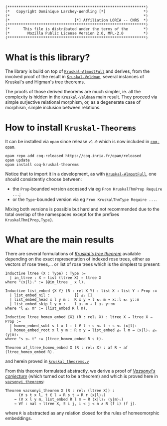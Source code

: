 ```
(**************************************************************)
(*   Copyright Dominique Larchey-Wendling [*]                 *)
(*                                                            *)
(*                             [*] Affiliation LORIA -- CNRS  *)
(**************************************************************)
(*      This file is distributed under the terms of the       *)
(*        Mozilla Public License Version 2.0, MPL-2.0         *)
(**************************************************************)
```

# What is this library?

The library is build on top of [`Kruskal-AlmostFull`](https://github.com/DmxLarchey/Kruskal-AlmostFull)
and derives, from the involved proof of the result in [`Kruskal-Veldman`](https://github.com/DmxLarchey/Kruskal-Veldman), 
several instances of Kruskal's and Higman's tree theorems. 

The proofs of those derived theorems are much simpler, ie. all the complexity is hidden in the 
[`Kruskal-Veldman`](https://github.com/DmxLarchey/Kruskal-Veldman) main result.
They proceed via simple surjective relational morphism, or, as a degenerate case of morphism, 
simple inclusion between relations.

# How to install `Kruskal-Theorems`

It can be installed via `opam` since release `v1.0` which is now included 
in [`coq-opam`](https://github.com/coq/opam).
```console
opam repo add coq-released https://coq.inria.fr/opam/released
opam update
opam install coq-kruskal-theorems
```

Notice that to import it in a development, as with [`Kruskal-AlmostFull`](https://github.com/DmxLarchey/Kruskal-AlmostFull), one should
consistently choose between:
- the `Prop`-bounded version accessed via eg `From KruskalThmProp Require ...`;
- or the `Type`-bounded version via eg `From KruskalThmType Require ...`.

Mixing both versions is possible but hard and not recommended due 
to the total overlap of the namespaces except for the prefixes `KruskalThm{Prop,Type}`.

# What are the main results

There are several formulations of [_Kruskal's tree theorem_](https://en.wikipedia.org/wiki/Kruskal%27s_tree_theorem#:~:text=In%20mathematics%2C%20Kruskal's%20tree%20theorem,quasi%2Dordered%20under%20homeomorphic%20embedding.)
available depending on the exact representation of indexed rose trees, either 
as vectors of rose trees,... or list of rose trees which is the
simplest to present:
```coq
Inductive ltree (X : Type) : Type :=
  | in_ltree : X → list (ltree X) → ltree X
where "⟨x|l⟩ₗ" := (@in_ltree _ x l).

Inductive list_embed {X Y} (R : rel X Y) : list X → list Y → Prop :=
  | list_embed_nil :           [] ≤ₗ []
  | list_embed_head x l y m :  R x y → l ≤ₗ m → x::l ≤ₗ y::m
  | list_embed_skip l y m :    l ≤ₗ m → l ≤ₗ y::m
where "l ≤ₗ m" := (list_embed R l m).

Inductive ltree_homeo_embed {X} (R : rel₂ X) : ltree X → ltree X → Prop :=
  | homeo_embed_subt s t x l : t ∈ l → s ≤ₕ t → s ≤ₕ ⟨x|l⟩ₗ
  | homeo_embed_root x l y m : R x y → list_embed ≤ₕ l m → ⟨x|l⟩ₗ ≤ₕ ⟨y|m⟩ₗ
where "s ≤ₕ t" := (ltree_homeo_embed R s t).

Theorem af_ltree_homeo_embed X (R : rel₂ X) : af R → af (ltree_homeo_embed R).
```
and herein proved in [`kruskal_theorems.v`](theories/kruskal_theorems.v) 

From this theorem formulated abstractly, we derive a proof of
[_Vazsonyi's conjecture_](https://en.wikipedia.org/wiki/Andrew_V%C3%A1zsonyi)
(which turned out to be a theorem) and which is proved here in [`vazsonyi_theorems`](theories/vazsonyi_theorems.v):
```coq
Theorem vazsonyi_theorem X (R : rel₂ (ltree X)) :
      (∀ s t x l, t ∈ l → R s t → R r ⟨x|l⟩ₗ)
    → (∀ x l y m, list_embed R l m → R ⟨x|l⟩ₗ ⟨y|m⟩ₗ)
    → ∀f : nat → ltree X, ∃ i j, i < j < n ∧ R (f i) (f j).
```
where `R` is abstracted as any relation closed for the rules
of homeomorphic embeddings.
